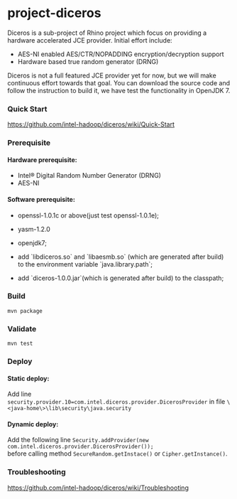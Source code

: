project-diceros
===============

Diceros is a sub-project of Rhino project which focus on providing a hardware accelerated JCE provider. Initial effort include:
* AES-NI enabled AES/CTR/NOPADDING encryption/decryption support
* Hardware based true random generator (DRNG)

Diceros is not a full featured JCE provider yet for now, but we will make continuous effort towards that goal. You can download the source code and follow the instruction to build it, we have test the functionality in OpenJDK 7.

### Quick Start

https://github.com/intel-hadoop/diceros/wiki/Quick-Start

### Prerequisite
#### Hardware prerequisite:   
* Intel® Digital Random Number Generator (DRNG)   
* AES-NI

#### Software prerequisite:   
* <p>openssl-1.0.1c or above(just test openssl-1.0.1e);  </p> 
* <p>yasm-1.2.0 </p>
* <p>openjdk7;    </p>
* <p>add `libdiceros.so` and `libaesmb.so` (which are generated after build) to the environment variable `java.library.path`; </p>
* <p>add `diceros-1.0.0.jar`(which is generated after build) to the classpath; </p>

### Build 
`mvn package`

### Validate
`mvn test`

### Deploy
#### Static deploy:   
Add line `security.provider.10=com.intel.diceros.provider.DicerosProvider` in file `\<java-home\>\lib\security\java.security`

#### Dynamic deploy:   
Add the following line `Security.addProvider(new com.intel.diceros.provider.DicerosProvider());`    
before calling method `SecureRandom.getInstace()` or `Cipher.getInstance()`.

### Troubleshooting
https://github.com/intel-hadoop/diceros/wiki/Troubleshooting
